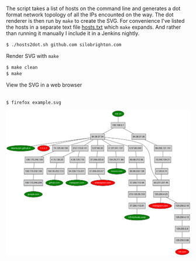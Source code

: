 The script takes a list of hosts on the command line and generates a dot format
network topology of all the IPs encounted on the way. The dot renderer is then
run by ```make``` to create the SVG. For convenience I've listed the hosts in a
separate text file [hosts.txt](hosts.txt) which ```make``` expands. And rather
than running it manually I include it in a Jenkins nightly.
```bash
$ ./hosts2dot.sh github.com silobrighton.com
```
Render SVG with ```make```
```bash
$ make clean
$ make
```
View the SVG in a web browser
```bash

$ firefox example.svg
```
![](example.svg)
